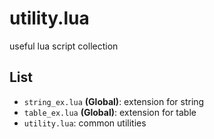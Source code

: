# utility.lua
useful lua script collection

## List

- `string_ex.lua` **(Global)**: extension for string
- `table_ex.lua` **(Global)**: extension for table
- `utility.lua`: common utilities

